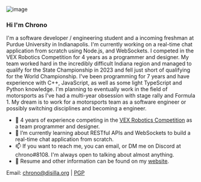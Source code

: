 ![image](https://user-images.githubusercontent.com/25267581/199243941-72f80331-534f-4bf4-913b-c2f90deb2708.png)

### Hi I'm Chrono

I'm a software developer / engineering student and a incoming freshman at Purdue University in Indianapolis. I'm currently working on a real-time chat application from scratch using Node.js, and WebSockets. I competed in the VEX Robotics Competition for 4 years as a programmer and designer. My team worked hard in the incredibly difficult Indiana region and managed to qualify for the State Championship in 2023 and fell just short of qualifying for the World Championship. I've been programming for 7 years and have experience with C++, JavaScript, as well as some light TypeScript and Python knowledge. I'm planning to eventually work in the field of motorsports as I've had a multi-year obsession with stage rally and Formula 1. My dream is to work for a motorsports team as a software engineer or possibly switching disciplines and becoming a engineer.

- 🤖 4 years of experience competing in the [VEX Robotics Competition](https://robotevents.com/teams/view/7701F) as a team programmer and designer.
- 🌱 I’m currently learning about RESTful APIs and WebSockets to build a real-time chat application from scratch.
- 📫 If you want to reach me, you can email, or DM me on Discord at chrono#8108. I'm always open to talking about almost anything.
- 📝 Resume and other information can be found on my [website](https://disilla.org).
  
Email: chrono@disilla.org | [PGP](https://keys.openpgp.org/vks/v1/by-fingerprint/D73F4017A24C6C5EBB7FD91BEDB6B1C6279BD018)
